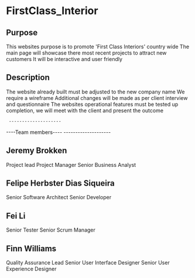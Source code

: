 # FirstClass_Interior

Purpose
-----------
This websites purpose is to promote 'First Class Interiors' country wide
The main page will showcase there most recent projects to attract new customers
It will be interactive and user friendly

Description
---------------
The website already built must be adjusted to the new company name
We require a wireframe
Additional changes will be made as per client interview and questionnaire
The websites operational features must be tested
up completion, we will meet with the client and present the outcome



     --------------------
----Team members----
     --------------------

Jeremy Brokken
---------------------
Project lead
Project Manager
Senior Business Analyst

Felipe  Herbster Dias Siqueira
----------------------------------------
Senior Software Architect
Senior Developer

Fei Li
-------
Senior Tester
Senior Scrum Manager

Finn Williams
-----------------
Quality Assurance Lead
Senior User Interface Designer
Senior User Experience Designer

